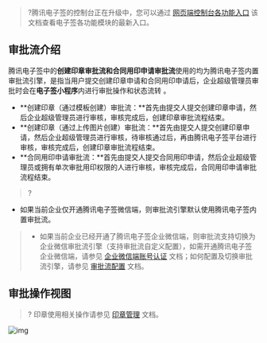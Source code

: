 >?腾讯电子签的控制台正在升级中，您可以通过 [网页端控制台各功能入口](https://cloud.tencent.com/document/product/1323/90345) 该文档查看电子签各功能模块的最新入口。

## 审批流介绍
腾讯电子签中的**创建印章审批流和合同用印申请审批流**使用的均为腾讯电子签内置审批流引擎，是指当用户提交创建印章申请和合同用印申请后，企业超级管理员审批时会在**电子签小程序**内进行审批操作和状态流转 。
- **创建印章（通过模板创建）审批流：**首先由提交人提交创建印章申请，然后企业超级管理员进行审核，审核完成后，创建印章审批流程结束。
- **创建印章（通过上传图片创建）审批流：**首先由提交人提交创建印章申请，然后企业超级管理员进行审核，待审核通过后，再由腾讯电子签平台进行审核，审核完成后，创建印章审批流程结束。
- **合同用印申请审批流：**首先由提交人提交合同用印申请，然后企业超级管理员或拥有单次审批用印权限的人进行审核，审核完成后，合同用印申请审批流程结束。

>?
- 如果当前企业仅开通腾讯电子签微信端，则审批流引擎默认使用腾讯电子签内置审批流。
> - 如果当前企业已经开通了腾讯电子签企业微信端，则审批流支持切换为企业微信审批流引擎（支持审批流自定义配置），如需开通腾讯电子签企业微信端，请参见 [企业微信端账号认证](https://cloud.tencent.com/document/product/1323/77414) 文档；如何配置及切换审批流引擎，请参见 [审批流配置](https://cloud.tencent.com/document/product/1323/77772) 文档。
 



## 审批操作视图
>? 印章使用相关操作请参见 [印章管理](https://cloud.tencent.com/document/product/1323/59451) 文档。

![img](https://qcloudimg.tencent-cloud.cn/raw/ca401b939a28ae14513aeb08fad49f52.png)        



